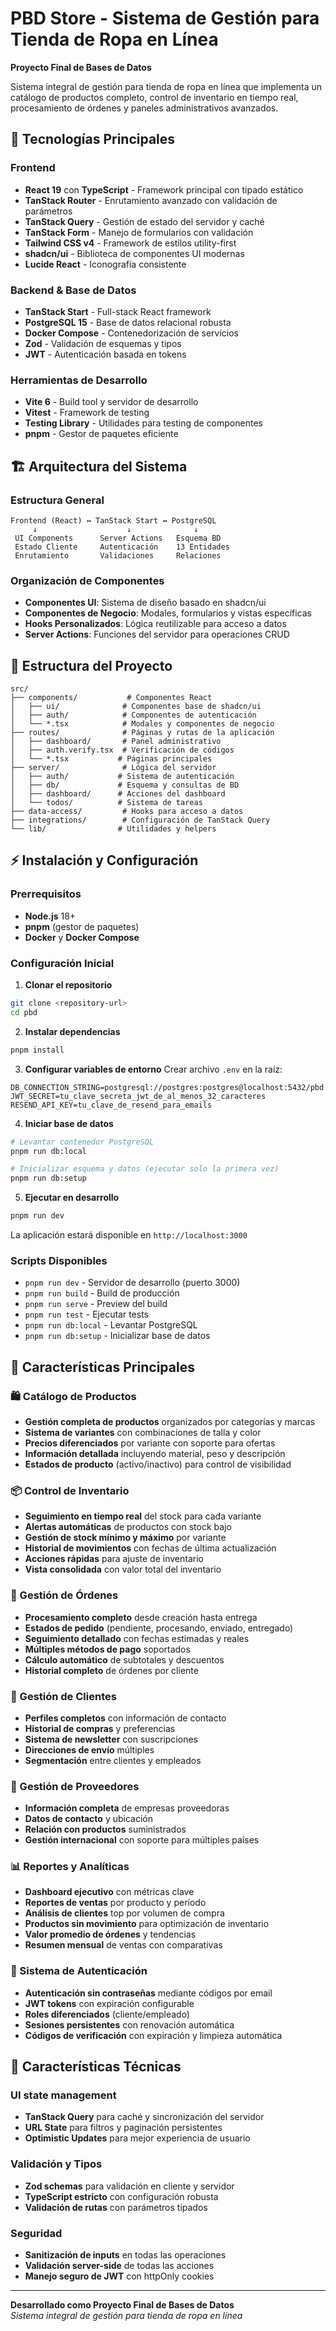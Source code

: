 # PBD Store - Sistema de Gestión para Tienda de Ropa en Línea

**Proyecto Final de Bases de Datos**

Sistema integral de gestión para tienda de ropa en línea que implementa un catálogo de productos completo, control de inventario en tiempo real, procesamiento de órdenes y paneles administrativos avanzados.

## 🚀 Tecnologías Principales

### Frontend
- **React 19** con **TypeScript** - Framework principal con tipado estático
- **TanStack Router** - Enrutamiento avanzado con validación de parámetros
- **TanStack Query** - Gestión de estado del servidor y caché
- **TanStack Form** - Manejo de formularios con validación
- **Tailwind CSS v4** - Framework de estilos utility-first
- **shadcn/ui** - Biblioteca de componentes UI modernas
- **Lucide React** - Iconografía consistente

### Backend & Base de Datos
- **TanStack Start** - Full-stack React framework
- **PostgreSQL 15** - Base de datos relacional robusta
- **Docker Compose** - Contenedorización de servicios
- **Zod** - Validación de esquemas y tipos
- **JWT** - Autenticación basada en tokens

### Herramientas de Desarrollo
- **Vite 6** - Build tool y servidor de desarrollo
- **Vitest** - Framework de testing
- **Testing Library** - Utilidades para testing de componentes
- **pnpm** - Gestor de paquetes eficiente

## 🏗️ Arquitectura del Sistema

### Estructura General
```
Frontend (React) ↔ TanStack Start ↔ PostgreSQL
     ↓                    ↓              ↓
 UI Components      Server Actions   Esquema BD
 Estado Cliente     Autenticación    13 Entidades
 Enrutamiento       Validaciones     Relaciones
```

### Organización de Componentes
- **Componentes UI**: Sistema de diseño basado en shadcn/ui
- **Componentes de Negocio**: Modales, formularios y vistas específicas
- **Hooks Personalizados**: Lógica reutilizable para acceso a datos
- **Server Actions**: Funciones del servidor para operaciones CRUD


## 📁 Estructura del Proyecto

```
src/
├── components/           # Componentes React
│   ├── ui/              # Componentes base de shadcn/ui
│   ├── auth/            # Componentes de autenticación
│   └── *.tsx            # Modales y componentes de negocio
├── routes/              # Páginas y rutas de la aplicación
│   ├── dashboard/       # Panel administrativo
│   ├── auth.verify.tsx  # Verificación de códigos
│   └── *.tsx           # Páginas principales
├── server/              # Lógica del servidor
│   ├── auth/           # Sistema de autenticación
│   ├── db/             # Esquema y consultas de BD
│   ├── dashboard/      # Acciones del dashboard
│   └── todos/          # Sistema de tareas
├── data-access/         # Hooks para acceso a datos
├── integrations/        # Configuración de TanStack Query
└── lib/                # Utilidades y helpers
```

## ⚡ Instalación y Configuración

### Prerrequisitos
- **Node.js** 18+ 
- **pnpm** (gestor de paquetes)
- **Docker** y **Docker Compose**

### Configuración Inicial

1. **Clonar el repositorio**
```bash
git clone <repository-url>
cd pbd
```

2. **Instalar dependencias**
```bash
pnpm install
```

3. **Configurar variables de entorno**
Crear archivo `.env` en la raíz:
```env
DB_CONNECTION_STRING=postgresql://postgres:postgres@localhost:5432/pbd
JWT_SECRET=tu_clave_secreta_jwt_de_al_menos_32_caracteres
RESEND_API_KEY=tu_clave_de_resend_para_emails
```

4. **Iniciar base de datos**
```bash
# Levantar contenedor PostgreSQL
pnpm run db:local

# Inicializar esquema y datos (ejecutar solo la primera vez)
pnpm run db:setup
```

5. **Ejecutar en desarrollo**
```bash
pnpm run dev
```

La aplicación estará disponible en `http://localhost:3000`

### Scripts Disponibles
- `pnpm run dev` - Servidor de desarrollo (puerto 3000)
- `pnpm run build` - Build de producción
- `pnpm run serve` - Preview del build
- `pnpm run test` - Ejecutar tests
- `pnpm run db:local` - Levantar PostgreSQL
- `pnpm run db:setup` - Inicializar base de datos

## 🎯 Características Principales

### 🛍️ Catálogo de Productos
- **Gestión completa de productos** organizados por categorías y marcas
- **Sistema de variantes** con combinaciones de talla y color
- **Precios diferenciados** por variante con soporte para ofertas
- **Información detallada** incluyendo material, peso y descripción
- **Estados de producto** (activo/inactivo) para control de visibilidad

### 📦 Control de Inventario
- **Seguimiento en tiempo real** del stock para cada variante
- **Alertas automáticas** de productos con stock bajo
- **Gestión de stock mínimo y máximo** por variante
- **Historial de movimientos** con fechas de última actualización
- **Acciones rápidas** para ajuste de inventario
- **Vista consolidada** con valor total del inventario

### 🛒 Gestión de Órdenes
- **Procesamiento completo** desde creación hasta entrega
- **Estados de pedido** (pendiente, procesando, enviado, entregado)
- **Seguimiento detallado** con fechas estimadas y reales
- **Múltiples métodos de pago** soportados
- **Cálculo automático** de subtotales y descuentos
- **Historial completo** de órdenes por cliente

### 👥 Gestión de Clientes
- **Perfiles completos** con información de contacto
- **Historial de compras** y preferencias
- **Sistema de newsletter** con suscripciones
- **Direcciones de envío** múltiples
- **Segmentación** entre clientes y empleados

### 🏢 Gestión de Proveedores
- **Información completa** de empresas proveedoras
- **Datos de contacto** y ubicación
- **Relación con productos** suministrados
- **Gestión internacional** con soporte para múltiples países

### 📊 Reportes y Analíticas
- **Dashboard ejecutivo** con métricas clave
- **Reportes de ventas** por producto y período
- **Análisis de clientes** top por volumen de compra
- **Productos sin movimiento** para optimización de inventario
- **Valor promedio de órdenes** y tendencias
- **Resumen mensual** de ventas con comparativas

### 🔐 Sistema de Autenticación
- **Autenticación sin contraseñas** mediante códigos por email
- **JWT tokens** con expiración configurable
- **Roles diferenciados** (cliente/empleado)
- **Sesiones persistentes** con renovación automática
- **Códigos de verificación** con expiración y limpieza automática

## 🔧 Características Técnicas

### UI state management 
- **TanStack Query** para caché y sincronización del servidor
- **URL State** para filtros y paginación persistentes
- **Optimistic Updates** para mejor experiencia de usuario

### Validación y Tipos
- **Zod schemas** para validación en cliente y servidor
- **TypeScript estricto** con configuración robusta
- **Validación de rutas** con parámetros tipados


### Seguridad
- **Sanitización de inputs** en todas las operaciones
- **Validación server-side** de todas las acciones
- **Manejo seguro de JWT** con httpOnly cookies


---

**Desarrollado como Proyecto Final de Bases de Datos**  
*Sistema integral de gestión para tienda de ropa en línea*
